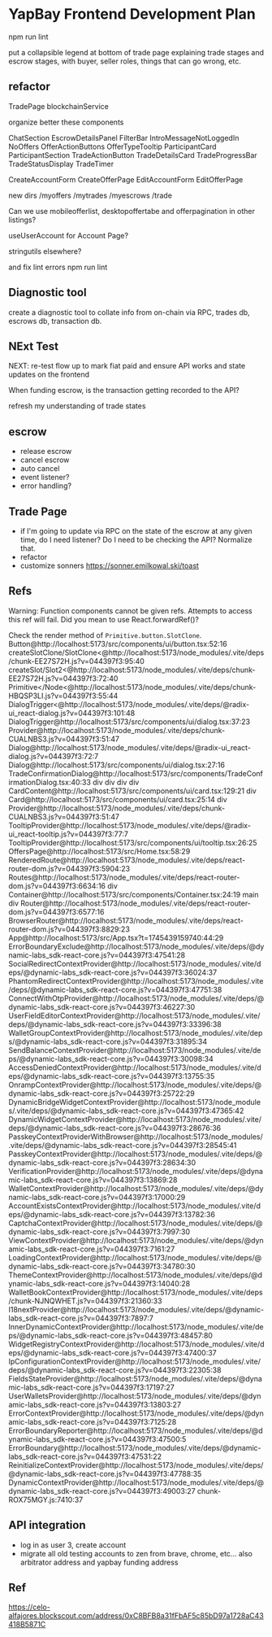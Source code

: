 # YapBay Frontend Development Plan

npm run lint

put a collapsible legend at bottom of trade page explaining trade stages and escrow stages, with buyer, seller roles, things that can go wrong, etc.

## refactor

TradePage
blockchainService

organize better these components

ChatSection
EscrowDetailsPanel
FilterBar
IntroMessageNotLoggedIn
NoOffers
OfferActionButtons
OfferTypeTooltip
ParticipantCard
ParticipantSection
TradeActionButton
TradeDetailsCard
TradeProgressBar
TradeStatusDisplay
TradeTimer

CreateAccountForm
CreateOfferPage
EditAccountForm
EditOfferPage

new dirs
/myoffers
/mytrades
/myescrows
/trade

Can we use mobileofferlist, desktopoffertabe and offerpagination in other listings?

useUserAccount for Account Page?

stringutils elsewhere?

and fix lint errors npm run lint

## Diagnostic tool

create a diagnostic tool to collate info from on-chain via RPC, trades db, escrows db, transaction db.

## NExt Test

NEXT: re-test flow up to mark fiat paid and ensure API works and state updates on the frontend

When funding escrow, is the transaction getting recorded to the API?

refresh my understanding of trade states

## escrow

- release escrow
- cancel escrow
- auto cancel
- event listener?
- error handling?

## Trade Page

- if I'm going to update via RPC on the state of the escrow at any given time, do I need listener? Do I need to be checking the API? Normalize that.
- refactor
- customize sonners https://sonner.emilkowal.ski/toast

## Refs

Warning: Function components cannot be given refs. Attempts to access this ref will fail. Did you mean to use React.forwardRef()?

Check the render method of `Primitive.button.SlotClone`.
Button@http://localhost:5173/src/components/ui/button.tsx:52:16
createSlotClone/SlotClone<@http://localhost:5173/node_modules/.vite/deps/chunk-EE27S72H.js?v=044397f3:95:40
createSlot/Slot2<@http://localhost:5173/node_modules/.vite/deps/chunk-EE27S72H.js?v=044397f3:72:40
Primitive</Node<@http://localhost:5173/node_modules/.vite/deps/chunk-HBQSP3LI.js?v=044397f3:55:44
DialogTrigger<@http://localhost:5173/node_modules/.vite/deps/@radix-ui_react-dialog.js?v=044397f3:101:48
DialogTrigger@http://localhost:5173/src/components/ui/dialog.tsx:37:23
Provider@http://localhost:5173/node_modules/.vite/deps/chunk-CUALNBS3.js?v=044397f3:51:47
Dialog@http://localhost:5173/node_modules/.vite/deps/@radix-ui_react-dialog.js?v=044397f3:72:7
Dialog@http://localhost:5173/src/components/ui/dialog.tsx:27:16
TradeConfirmationDialog@http://localhost:5173/src/components/TradeConfirmationDialog.tsx:40:33
div
div
div
div
CardContent@http://localhost:5173/src/components/ui/card.tsx:129:21
div
Card@http://localhost:5173/src/components/ui/card.tsx:25:14
div
Provider@http://localhost:5173/node_modules/.vite/deps/chunk-CUALNBS3.js?v=044397f3:51:47
TooltipProvider@http://localhost:5173/node_modules/.vite/deps/@radix-ui_react-tooltip.js?v=044397f3:77:7
TooltipProvider@http://localhost:5173/src/components/ui/tooltip.tsx:26:25
OffersPage@http://localhost:5173/src/Home.tsx:58:29
RenderedRoute@http://localhost:5173/node_modules/.vite/deps/react-router-dom.js?v=044397f3:5904:23
Routes@http://localhost:5173/node_modules/.vite/deps/react-router-dom.js?v=044397f3:6634:16
div
Container@http://localhost:5173/src/components/Container.tsx:24:19
main
div
Router@http://localhost:5173/node_modules/.vite/deps/react-router-dom.js?v=044397f3:6577:16
BrowserRouter@http://localhost:5173/node_modules/.vite/deps/react-router-dom.js?v=044397f3:8829:23
App@http://localhost:5173/src/App.tsx?t=1745439159740:44:29
ErrorBoundaryExclude@http://localhost:5173/node_modules/.vite/deps/@dynamic-labs_sdk-react-core.js?v=044397f3:47541:28
SocialRedirectContextProvider@http://localhost:5173/node_modules/.vite/deps/@dynamic-labs_sdk-react-core.js?v=044397f3:36024:37
PhantomRedirectContextProvider@http://localhost:5173/node_modules/.vite/deps/@dynamic-labs_sdk-react-core.js?v=044397f3:47751:38
ConnectWithOtpProvider@http://localhost:5173/node_modules/.vite/deps/@dynamic-labs_sdk-react-core.js?v=044397f3:46227:30
UserFieldEditorContextProvider@http://localhost:5173/node_modules/.vite/deps/@dynamic-labs_sdk-react-core.js?v=044397f3:33396:38
WalletGroupContextProvider@http://localhost:5173/node_modules/.vite/deps/@dynamic-labs_sdk-react-core.js?v=044397f3:31895:34
SendBalanceContextProvider@http://localhost:5173/node_modules/.vite/deps/@dynamic-labs_sdk-react-core.js?v=044397f3:30098:34
AccessDeniedContextProvider@http://localhost:5173/node_modules/.vite/deps/@dynamic-labs_sdk-react-core.js?v=044397f3:13755:35
OnrampContextProvider@http://localhost:5173/node_modules/.vite/deps/@dynamic-labs_sdk-react-core.js?v=044397f3:25722:29
DynamicBridgeWidgetContextProvider@http://localhost:5173/node_modules/.vite/deps/@dynamic-labs_sdk-react-core.js?v=044397f3:47365:42
DynamicWidgetContextProvider@http://localhost:5173/node_modules/.vite/deps/@dynamic-labs_sdk-react-core.js?v=044397f3:28676:36
PasskeyContextProviderWithBrowser@http://localhost:5173/node_modules/.vite/deps/@dynamic-labs_sdk-react-core.js?v=044397f3:28545:41
PasskeyContextProvider@http://localhost:5173/node_modules/.vite/deps/@dynamic-labs_sdk-react-core.js?v=044397f3:28634:30
VerificationProvider@http://localhost:5173/node_modules/.vite/deps/@dynamic-labs_sdk-react-core.js?v=044397f3:13869:28
WalletContextProvider@http://localhost:5173/node_modules/.vite/deps/@dynamic-labs_sdk-react-core.js?v=044397f3:17000:29
AccountExistsContextProvider@http://localhost:5173/node_modules/.vite/deps/@dynamic-labs_sdk-react-core.js?v=044397f3:13782:36
CaptchaContextProvider@http://localhost:5173/node_modules/.vite/deps/@dynamic-labs_sdk-react-core.js?v=044397f3:7997:30
ViewContextProvider@http://localhost:5173/node_modules/.vite/deps/@dynamic-labs_sdk-react-core.js?v=044397f3:7161:27
LoadingContextProvider@http://localhost:5173/node_modules/.vite/deps/@dynamic-labs_sdk-react-core.js?v=044397f3:34780:30
ThemeContextProvider@http://localhost:5173/node_modules/.vite/deps/@dynamic-labs_sdk-react-core.js?v=044397f3:14040:28
WalletBookContextProvider@http://localhost:5173/node_modules/.vite/deps/chunk-NJNQWHET.js?v=044397f3:21360:33
I18nextProvider@http://localhost:5173/node_modules/.vite/deps/@dynamic-labs_sdk-react-core.js?v=044397f3:7897:7
InnerDynamicContextProvider@http://localhost:5173/node_modules/.vite/deps/@dynamic-labs_sdk-react-core.js?v=044397f3:48457:80
WidgetRegistryContextProvider@http://localhost:5173/node_modules/.vite/deps/@dynamic-labs_sdk-react-core.js?v=044397f3:47400:37
IpConfigurationContextProvider@http://localhost:5173/node_modules/.vite/deps/@dynamic-labs_sdk-react-core.js?v=044397f3:22305:38
FieldsStateProvider@http://localhost:5173/node_modules/.vite/deps/@dynamic-labs_sdk-react-core.js?v=044397f3:17197:27
UserWalletsProvider@http://localhost:5173/node_modules/.vite/deps/@dynamic-labs_sdk-react-core.js?v=044397f3:13803:27
ErrorContextProvider@http://localhost:5173/node_modules/.vite/deps/@dynamic-labs_sdk-react-core.js?v=044397f3:7125:28
ErrorBoundaryReporter@http://localhost:5173/node_modules/.vite/deps/@dynamic-labs_sdk-react-core.js?v=044397f3:47500:5
ErrorBoundary@http://localhost:5173/node_modules/.vite/deps/@dynamic-labs_sdk-react-core.js?v=044397f3:47531:22
ReinitializeContextProvider@http://localhost:5173/node_modules/.vite/deps/@dynamic-labs_sdk-react-core.js?v=044397f3:47788:35
DynamicContextProvider@http://localhost:5173/node_modules/.vite/deps/@dynamic-labs_sdk-react-core.js?v=044397f3:49003:27 chunk-ROX75MGY.js:7410:37

## API integration

- log in as user 3, create account
- migrate all old testing accounts to zen from brave, chrome, etc... also arbitrator address and yapbay funding address

## Ref

https://celo-alfajores.blockscout.com/address/0xC8BFB8a31fFbAF5c85bD97a1728aC43418B5871C
